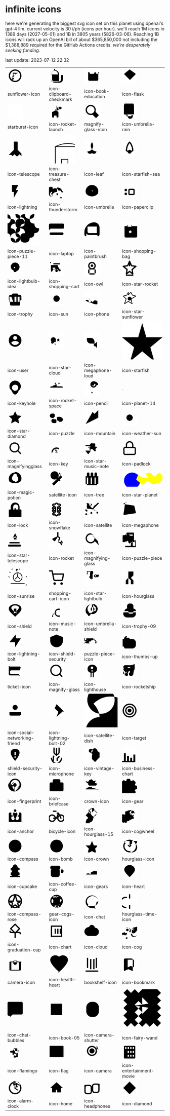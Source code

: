 # infinite icons

here we're generating the biggest svg icon set on this planet using openai's gpt-4 llm. current velocity is 30 i/ph (icons per hour). we'll reach 1M icons in 1389 days (2027-05-01) and 1B in 3805 years (5826-03-06). Reaching 1B icons will rack up an OpenAI bill of about $365,850,000 not including the $1,388,889 required for the GitHub Actions credits. _we're desperately seeking funding._

last update: 2023-07-12 22:32

|  |  |  |  |
| ---- | ---- | ---- | ---- |
| ![icons/sunflower-icon](icons/sunflower-icon.svg) | ![icons/icon-clipboard-checkmark](icons/icon-clipboard-checkmark.svg) | ![icons/icon-book-education](icons/icon-book-education.svg) | ![icons/icon-flask](icons/icon-flask.svg) 
| sunflower-icon | icon-clipboard-checkmark | icon-book-education | icon-flask 
| ![icons/starburst-icon](icons/starburst-icon.svg) | ![icons/icon-rocket-launch](icons/icon-rocket-launch.svg) | ![icons/magnify-glass-icon](icons/magnify-glass-icon.svg) | ![icons/icon-umbrella-rain](icons/icon-umbrella-rain.svg) 
| starburst-icon | icon-rocket-launch | magnify-glass-icon | icon-umbrella-rain 
| ![icons/icon-telescope](icons/icon-telescope.svg) | ![icons/icon-treasure-chest](icons/icon-treasure-chest.svg) | ![icons/icon-leaf](icons/icon-leaf.svg) | ![icons/icon-starfish-sea](icons/icon-starfish-sea.svg) 
| icon-telescope | icon-treasure-chest | icon-leaf | icon-starfish-sea 
| ![icons/icon-lightning](icons/icon-lightning.svg) | ![icons/icon-thunderstorm](icons/icon-thunderstorm.svg) | ![icons/icon-umbrella](icons/icon-umbrella.svg) | ![icons/icon-paperclip](icons/icon-paperclip.svg) 
| icon-lightning | icon-thunderstorm | icon-umbrella | icon-paperclip 
| ![icons/icon-puzzle-piece-11](icons/icon-puzzle-piece-11.svg) | ![icons/icon-laptop](icons/icon-laptop.svg) | ![icons/icon-paintbrush](icons/icon-paintbrush.svg) | ![icons/icon-shopping-bag](icons/icon-shopping-bag.svg) 
| icon-puzzle-piece-11 | icon-laptop | icon-paintbrush | icon-shopping-bag 
| ![icons/icon-lightbulb-idea](icons/icon-lightbulb-idea.svg) | ![icons/icon-shopping-cart](icons/icon-shopping-cart.svg) | ![icons/icon-owl](icons/icon-owl.svg) | ![icons/icon-star-rocket](icons/icon-star-rocket.svg) 
| icon-lightbulb-idea | icon-shopping-cart | icon-owl | icon-star-rocket 
| ![icons/icon-trophy](icons/icon-trophy.svg) | ![icons/icon-sun](icons/icon-sun.svg) | ![icons/icon-phone](icons/icon-phone.svg) | ![icons/icon-star-sunflower](icons/icon-star-sunflower.svg) 
| icon-trophy | icon-sun | icon-phone | icon-star-sunflower 
| ![icons/icon-user](icons/icon-user.svg) | ![icons/icon-star-cloud](icons/icon-star-cloud.svg) | ![icons/icon-megaphone-loud](icons/icon-megaphone-loud.svg) | ![icons/icon-starfish](icons/icon-starfish.svg) 
| icon-user | icon-star-cloud | icon-megaphone-loud | icon-starfish 
| ![icons/icon-keyhole](icons/icon-keyhole.svg) | ![icons/icon-rocket-space](icons/icon-rocket-space.svg) | ![icons/icon-pencil](icons/icon-pencil.svg) | ![icons/icon-planet-14](icons/icon-planet-14.svg) 
| icon-keyhole | icon-rocket-space | icon-pencil | icon-planet-14 
| ![icons/icon-star-diamond](icons/icon-star-diamond.svg) | ![icons/icon-puzzle](icons/icon-puzzle.svg) | ![icons/icon-mountain](icons/icon-mountain.svg) | ![icons/icon-weather-sun](icons/icon-weather-sun.svg) 
| icon-star-diamond | icon-puzzle | icon-mountain | icon-weather-sun 
| ![icons/icon-magnifyingglass](icons/icon-magnifyingglass.svg) | ![icons/icon-key](icons/icon-key.svg) | ![icons/icon-star-music-note](icons/icon-star-music-note.svg) | ![icons/icon-padlock](icons/icon-padlock.svg) 
| icon-magnifyingglass | icon-key | icon-star-music-note | icon-padlock 
| ![icons/icon-magic-potion](icons/icon-magic-potion.svg) | ![icons/satellite-icon](icons/satellite-icon.svg) | ![icons/icon-tree](icons/icon-tree.svg) | ![icons/icon-star-planet](icons/icon-star-planet.svg) 
| icon-magic-potion | satellite-icon | icon-tree | icon-star-planet 
| ![icons/icon-lock](icons/icon-lock.svg) | ![icons/icon-snowflake](icons/icon-snowflake.svg) | ![icons/icon-satellite](icons/icon-satellite.svg) | ![icons/icon-megaphone](icons/icon-megaphone.svg) 
| icon-lock | icon-snowflake | icon-satellite | icon-megaphone 
| ![icons/icon-star-telescope](icons/icon-star-telescope.svg) | ![icons/icon-rocket](icons/icon-rocket.svg) | ![icons/icon-magnifying-glass](icons/icon-magnifying-glass.svg) | ![icons/icon-puzzle-piece](icons/icon-puzzle-piece.svg) 
| icon-star-telescope | icon-rocket | icon-magnifying-glass | icon-puzzle-piece 
| ![icons/icon-sunrise](icons/icon-sunrise.svg) | ![icons/shopping-cart-icon](icons/shopping-cart-icon.svg) | ![icons/icon-star-lightbulb](icons/icon-star-lightbulb.svg) | ![icons/icon-hourglass](icons/icon-hourglass.svg) 
| icon-sunrise | shopping-cart-icon | icon-star-lightbulb | icon-hourglass 
| ![icons/icon-shield](icons/icon-shield.svg) | ![icons/icon-music-note](icons/icon-music-note.svg) | ![icons/icon-umbrella-shield](icons/icon-umbrella-shield.svg) | ![icons/icon-trophy-09](icons/icon-trophy-09.svg) 
| icon-shield | icon-music-note | icon-umbrella-shield | icon-trophy-09 
| ![icons/icon-lightning-bolt](icons/icon-lightning-bolt.svg) | ![icons/icon-shield-security](icons/icon-shield-security.svg) | ![icons/puzzle-piece-icon](icons/puzzle-piece-icon.svg) | ![icons/icon-thumbs-up](icons/icon-thumbs-up.svg) 
| icon-lightning-bolt | icon-shield-security | puzzle-piece-icon | icon-thumbs-up 
| ![icons/ticket-icon](icons/ticket-icon.svg) | ![icons/icon-magnify-glass](icons/icon-magnify-glass.svg) | ![icons/icon-lighthouse](icons/icon-lighthouse.svg) | ![icons/icon-rocketship](icons/icon-rocketship.svg) 
| ticket-icon | icon-magnify-glass | icon-lighthouse | icon-rocketship 
| ![icons/icon-social-networking-friend](icons/icon-social-networking-friend.svg) | ![icons/icon-lightning-bolt-02](icons/icon-lightning-bolt-02.svg) | ![icons/icon-satellite-dish](icons/icon-satellite-dish.svg) | ![icons/icon-target](icons/icon-target.svg) 
| icon-social-networking-friend | icon-lightning-bolt-02 | icon-satellite-dish | icon-target 
| ![icons/shield-security-icon](icons/shield-security-icon.svg) | ![icons/icon-microphone](icons/icon-microphone.svg) | ![icons/icon-vintage-key](icons/icon-vintage-key.svg) | ![icons/icon-business-chart](icons/icon-business-chart.svg) 
| shield-security-icon | icon-microphone | icon-vintage-key | icon-business-chart 
| ![icons/icon-fingerprint](icons/icon-fingerprint.svg) | ![icons/icon-briefcase](icons/icon-briefcase.svg) | ![icons/crown-icon](icons/crown-icon.svg) | ![icons/icon-gear](icons/icon-gear.svg) 
| icon-fingerprint | icon-briefcase | crown-icon | icon-gear 
| ![icons/icon-anchor](icons/icon-anchor.svg) | ![icons/bicycle-icon](icons/bicycle-icon.svg) | ![icons/icon-hourglass-15](icons/icon-hourglass-15.svg) | ![icons/icon-cogwheel](icons/icon-cogwheel.svg) 
| icon-anchor | bicycle-icon | icon-hourglass-15 | icon-cogwheel 
| ![icons/icon-compass](icons/icon-compass.svg) | ![icons/icon-bomb](icons/icon-bomb.svg) | ![icons/icon-crown](icons/icon-crown.svg) | ![icons/hourglass-icon](icons/hourglass-icon.svg) 
| icon-compass | icon-bomb | icon-crown | hourglass-icon 
| ![icons/icon-cupcake](icons/icon-cupcake.svg) | ![icons/icon-coffee-cup](icons/icon-coffee-cup.svg) | ![icons/icon-gears](icons/icon-gears.svg) | ![icons/icon-heart](icons/icon-heart.svg) 
| icon-cupcake | icon-coffee-cup | icon-gears | icon-heart 
| ![icons/icon-compass-rose](icons/icon-compass-rose.svg) | ![icons/gear-cogs-icon](icons/gear-cogs-icon.svg) | ![icons/icon-chat](icons/icon-chat.svg) | ![icons/hourglass-time-icon](icons/hourglass-time-icon.svg) 
| icon-compass-rose | gear-cogs-icon | icon-chat | hourglass-time-icon 
| ![icons/icon-graduation-cap](icons/icon-graduation-cap.svg) | ![icons/icon-chart](icons/icon-chart.svg) | ![icons/icon-cloud](icons/icon-cloud.svg) | ![icons/icon-cog](icons/icon-cog.svg) 
| icon-graduation-cap | icon-chart | icon-cloud | icon-cog 
| ![icons/camera-icon](icons/camera-icon.svg) | ![icons/icon-health-heart](icons/icon-health-heart.svg) | ![icons/bookshelf-icon](icons/bookshelf-icon.svg) | ![icons/icon-bookmark](icons/icon-bookmark.svg) 
| camera-icon | icon-health-heart | bookshelf-icon | icon-bookmark 
| ![icons/icon-chat-bubbles](icons/icon-chat-bubbles.svg) | ![icons/icon-book-05](icons/icon-book-05.svg) | ![icons/icon-camera-shutter](icons/icon-camera-shutter.svg) | ![icons/icon-fairy-wand](icons/icon-fairy-wand.svg) 
| icon-chat-bubbles | icon-book-05 | icon-camera-shutter | icon-fairy-wand 
| ![icons/icon-flamingo](icons/icon-flamingo.svg) | ![icons/icon-flag](icons/icon-flag.svg) | ![icons/icon-camera](icons/icon-camera.svg) | ![icons/icon-entertainment-movie](icons/icon-entertainment-movie.svg) 
| icon-flamingo | icon-flag | icon-camera | icon-entertainment-movie 
| ![icons/icon-alarm-clock](icons/icon-alarm-clock.svg) | ![icons/icon-home](icons/icon-home.svg) | ![icons/icon-headphones](icons/icon-headphones.svg) | ![icons/icon-diamond](icons/icon-diamond.svg) 
| icon-alarm-clock | icon-home | icon-headphones | icon-diamond 

